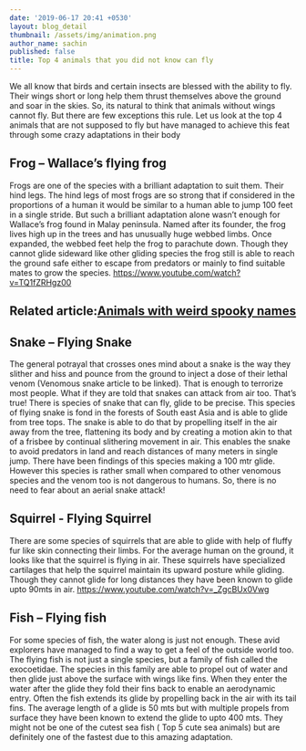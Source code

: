 ```yaml
---
date: '2019-06-17 20:41 +0530'
layout: blog_detail
thumbnail: /assets/img/animation.png
author_name: sachin
published: false
title: Top 4 animals that you did not know can fly
---
```


We all know that birds and certain insects are blessed with the ability to fly. Their wings short or long help them thrust themselves above the ground and soar in the skies. So, its natural to think that animals without wings cannot fly. But there are few exceptions this rule. Let us look at the top 4 animals that are not supposed to fly but have managed to achieve this feat through some crazy adaptations in their body

## Frog – Wallace’s flying frog

Frogs are one of the species with a brilliant adaptation to suit them. Their hind legs. The hind legs of most frogs are so strong that if considered in the proportions of a human it would be similar to a human able to jump 100 feet in a single stride. But such a brilliant adaptation alone wasn’t enough for Wallace’s frog found in Malay peninsula. Named after its founder, the frog lives high up in the trees and has unusually huge webbed limbs. Once expanded, the webbed feet help the frog to parachute down.  Though they cannot glide sideward like other gliding species the frog still is able to reach the ground safe either to escape from predators or mainly to find suitable mates to grow the species. 
https://www.youtube.com/watch?v=TQ1fZRHgz00
## Related article:[Animals with weird spooky names](https://www.toknowisgood.com/2019/05/30/top-5-animals-with-weird-spooky-names.html)

## Snake – Flying Snake
The general potrayal that crosses ones mind about a snake is the way they slither and hiss and pounce from the ground to inject a dose of their lethal venom (Venomous snake article to be linked). That is enough to terrorize most people. What if they are told that snakes can attack from air too. That’s true! There is species of snake that can fly, glide to be precise. This species of flying snake is fond in the forests of South east Asia and is able to glide from tree tops. The snake is able to do that by propelling itself in the air away from the tree, flattening its body and by creating a motion akin to that of a frisbee by continual slithering movement in air. This enables the snake to avoid predators in land and reach distances of many meters in single jump. There have been findings of this species making a 100 mtr glide. However this species is rather small when compared to other venomous species and the venom too is not dangerous to humans. So, there is no need to fear about an aerial snake attack!

## Squirrel - Flying Squirrel
There are some species of squirrels that are able to glide with help of fluffy fur like skin connecting their limbs. For the average human on the ground, it looks like that the squirrel is flying in air. These squirrels have specialized cartilages that help the squirrel maintain its upward posture while gliding. Though they cannot glide for long distances they have been known to glide upto 90mts in air.
https://www.youtube.com/watch?v=_ZgcBUx0Vwg

## Fish – Flying fish
For some species of fish, the water along is just not enough. These avid explorers have managed to find a way to get a feel of the outside world too. The flying fish is not just a single species, but a family of fish called the exocoetidae. The species in this family are able to propel out of water and then glide just above the surface with wings like fins. When they enter the water after the glide they fold their fins back to enable an aerodynamic entry. Often the fish extends its glide by propelling back in the air with its tail fins. The average length of a glide is 50 mts but with multiple propels from surface they have been known to extend the glide to upto 400 mts. They might not be one of the cutest sea fish ( Top 5 cute sea animals) but are definitely one of the fastest due to this amazing adaptation.
